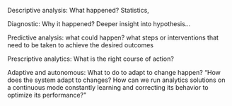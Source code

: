 

Descriptive analysis: What happened?
		Statistics, 

Diagnostic: Why it happened?
		Deeper insight into hypothesis...


Predictive analysis: what could happen?
		what steps or interventions that need to be taken to achieve the desired outcomes

Prescriptive analytics: What is the right course of action?

Adaptive and autonomous: What to do to adapt to change happen?
		 “How does the system adapt to changes? How can we run analytics solutions on a continuous mode constantly learning and correcting its behavior to optimize its performance?"


